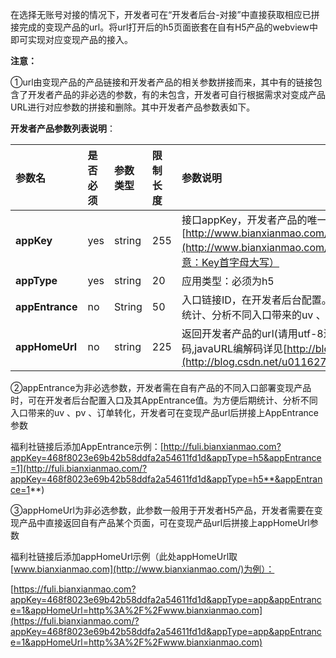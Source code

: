 在选择无账号对接的情况下，开发者可在“开发者后台-对接”中直接获取相应已拼接完成的变现产品的url。将url打开后的h5页面嵌套在自有H5产品的webview中即可实现对应变现产品的接入。

**注意：**

①url由变现产品的产品链接和开发者产品的相关参数拼接而来，其中有的链接包含了开发者产品的非必选的参数，有的未包含，开发者可自行根据需求对变成产品URL进行对应参数的拼接和删除。其中开发者产品参数表如下。

**开发者产品参数列表说明**：

| **参数名** | **是否必须** | **参数类型** | **限制长度** | **参数说明** |
| :--- | :--- | :--- | :--- | :--- |
| **appKey** | yes | string | 255 | 接口appKey，开发者产品的唯一标识（在后台接口配置获取[http://www.bianxianmao.com/](http://www.bianxianmao.com/)manage/account/info.html，注意：Key首字母大写） |
| **appType** | yes | string | 20 | 应用类型：必须为h5 |
| **appEntrance** | no | String | 50 | 入口链接ID，在开发者后台配置。 用来区分不同的入口，方便后期统计、分析不同入口带来的uv 、pv 、订单转化 |
| **appHomeUrl** | no | string | 225 | 返回开发者产品的url\(请用utf-8进行URL编码，防止中文乱码,javaURL编解码详见[http://blog.csdn.net/u011627980/](http://blog.csdn.net/u011627980/)article/details/50911249\) |

②appEntrance为非必选参数，开发者需在自有产品的不同入口部署变现产品时，可在开发者后台配置入口及其AppEntrance值。为方便后期统计、分析不同入口带来的uv 、pv 、订单转化，开发者可在变现产品url后拼接上AppEntrance参数

福利社链接后添加AppEntrance示例：[http://fuli.bianxianmao.com?appKey=468f8023e69b42b58ddfa2a54611fd1d&appType=h5&appEntrance=1](http://fuli.bianxianmao.com/?appKey=468f8023e69b42b58ddfa2a54611fd1d&appType=h5**&appEntrance=1**)

③appHomeUrl为非必选参数，此参数一般用于开发者H5产品，开发者需要在变现产品中直接返回自有产品某个页面，可在变现产品url后拼接上appHomeUrl参数

福利社链接后添加appHomeUrl示例（此处appHomeUrl取[www.bianxianmao.com](http://www.bianxianmao.com/)为例）：

[https://fuli.bianxianmao.com?appKey=468f8023e69b42b58ddfa2a54611fd1d&appType=app&appEntrance=1&appHomeUrl=http%3A%2F%2Fwww.bianxianmao.com](https://fuli.bianxianmao.com/?appKey=468f8023e69b42b58ddfa2a54611fd1d&appType=app&appEntrance=1&appHomeUrl=http%3A%2F%2Fwww.bianxianmao.com)

